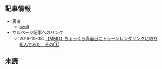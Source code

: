 ## 記事情報
- 著者
	- <a href="https://www.nicovideo.jp/user/12006246" target="_user">azolt</a>
- サルベージ記事へのリンク
	- 2016-10-08: <a href="https://mmdblomagasaru.blogspot.com/2025/02/mmd_94.html" target="_page">【MMD】ちょっくら真面目にトゥーンレンダリングに取り組んでみた　その①</a>
## 未読
